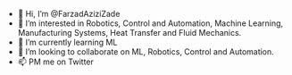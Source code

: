 - 👋 Hi, I’m @FarzadAziziZade
- 👀 I’m interested in Robotics, Control and Automation, Machine Learning, Manufacturing Systems, Heat Transfer and Fluid Mechanics.
- 🌱 I’m currently learning ML
- 💞️ I’m looking to collaborate on ML, Robotics, Control and Automation.
- 📫 PM me on Twitter
